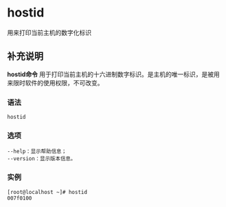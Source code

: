 hostid
===

用来打印当前主机的数字化标识

## 补充说明

**hostid命令** 用于打印当前主机的十六进制数字标识。是主机的唯一标识，是被用来限时软件的使用权限，不可改变。

###  语法

```shell
hostid
```

###  选项

```shell
--help：显示帮助信息；
--version：显示版本信息。
```

###  实例

```shell
[root@localhost ~]# hostid
007f0100
```


<!-- Linux命令行搜索引擎：https://github.com/wsdo/linux-complete-guide.git -->
